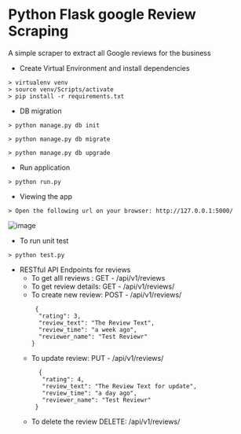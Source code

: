 # Python Flask google Review Scraping
A simple scraper to extract all Google reviews for the business

- Create Virtual Environment and install dependencies

```
> virtualenv venv
> source venv/Scripts/activate
> pip install -r requirements.txt
```
- DB migration 
```
> python manage.py db init

> python manage.py db migrate

> python manage.py db upgrade
```
- Run application
```
> python run.py
```

- Viewing the app
```
> Open the following url on your browser: http://127.0.0.1:5000/
```
![image](https://raw.github.com/jignesh-p-crest/python_flask_googlereview_scrap/master/static/web_page.PNG)


- To run unit test
```
> python test.py

```

- RESTful API Endpoints for reviews
  - To get alll reviews : GET - /api/v1/reviews
  - To get review details: GET - /api/v1/reviews/<id>  
  - To create new review: POST - /api/v1/reviews/
      ```
       {
        "rating": 3,
        "review_text": "The Review Text",
        "review_time": "a week ago",
        "reviewer_name": "Test Reviewr"
      }
    ```
  - To update review: PUT -  /api/v1/reviews/<id>
     ```
       {
        "rating": 4,
        "review_text": "The Review Text for update",
        "review_time": "a day ago",
        "reviewer_name": "Test Reviewr"
      }
    ```
  - To delete the review DELETE: /api/v1/reviews/<id>
